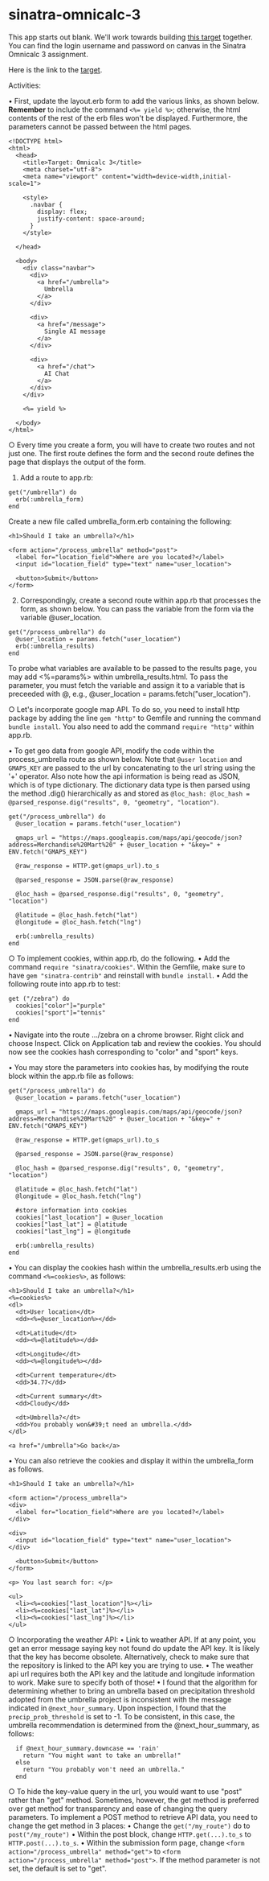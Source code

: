 # sinatra-omnicalc-3

This app starts out blank. We'll work towards building [this target](https://omnicalc-3.matchthetarget.com/) together. You can find the login username and password on canvas in the Sinatra Omnicalc 3 assignment.

Here is the link to the <a href="https://omnicalc-3.matchthetarget.com/">target</a>.

Activities:

• First, update the layout.erb form to add the various links, as shown below. <b>Remember</b> to include the command `<%= yield %>`; otherwise, the html contents of the rest of the erb files won't be displayed. Furthermore, the parameters cannot be passed between the html pages.

```
<!DOCTYPE html>
<html>
  <head>
    <title>Target: Omnicalc 3</title>
    <meta charset="utf-8">
    <meta name="viewport" content="width=device-width,initial-scale=1">
    
    <style>
      .navbar {
        display: flex;
        justify-content: space-around;
      }
    </style>

  </head>

  <body>
    <div class="navbar">
      <div>
        <a href="/umbrella">
          Umbrella
        </a>
      </div>

      <div>
        <a href="/message">
          Single AI message
        </a>
      </div>

      <div>
        <a href="/chat">
          AI Chat
        </a>
      </div>
    </div>

    <%= yield %>

  </body>
</html>
```

○ Every time you create a form, you will have to create two routes and not just one. The first route defines the form and the second route defines the page that displays the output of the form.  

1. Add a route to app.rb:

```
get("/umbrella") do
  erb(:umbrella_form)
end
```

Create a new file called umbrella_form.erb containing the following:

```
<h1>Should I take an umbrella?</h1>

<form action="/process_umbrella" method="post">
  <label for="location_field">Where are you located?</label>
  <input id="location_field" type="text" name="user_location">

  <button>Submit</button>
</form>
```

2. Correspondingly, create a second route within app.rb that processes the form, as shown below. You can pass the variable from the form via the variable @user_location.  

```
get("/process_umbrella") do
  @user_location = params.fetch("user_location")
  erb(:umbrella_results)
end
```

To probe what variables are available to be passed to the results page, you may add <%=params%> within umbrella_results.html. To pass the parameter, you must fetch the variable and assign it to a variable that is preceeded with @, e.g., @user_location = params.fetch("user_location").

○ Let's incorporate google map API. To do so, you need to install http package by adding the line `gem "http"` to Gemfile and running the command `bundle install`. You also need to add the command `require "http"` within app.rb.

• To get geo data from google API, modify the code within the process_umbrella route as shown below. Note that `@user location` and `GMAPS_KEY` are passed to the url by concatenating to the url string using the '+' operator. Also note how the api information is being read as JSON, which is of type dictionary. The dictionary data type is then parsed using the method .dig() hierarchically as and stored as `@loc_hash: @loc_hash = @parsed_response.dig("results", 0, "geometry", "location")`. 

```
get("/process_umbrella") do
  @user_location = params.fetch("user_location")

  gmaps_url = "https://maps.googleapis.com/maps/api/geocode/json?address=Merchandise%20Mart%20" + @user_location + "&key=" + ENV.fetch("GMAPS_KEY")

  @raw_response = HTTP.get(gmaps_url).to_s

  @parsed_response = JSON.parse(@raw_response)

  @loc_hash = @parsed_response.dig("results", 0, "geometry", "location")

  @latitude = @loc_hash.fetch("lat")
  @longitude = @loc_hash.fetch("lng")   

  erb(:umbrella_results)
end
```

○ To implement cookies, within app.rb, do the following. 
• Add the command `require "sinatra/cookies"`. Within the Gemfile, make sure to have `gem "sinatra-contrib"` and reinstall with `bundle install`. 
• Add the following route into app.rb to test:

```
get ("/zebra") do
  cookies["color"]="purple"
  cookies["sport"]="tennis"
end
```

• Navigate into the route .../zebra on a chrome browser. Right click and choose Inspect. Click on Application tab and review the cookies. You should now see the cookies hash corresponding to "color" and "sport" keys.

• You may store the parameters into cookies has, by modifying the route block within the app.rb file as follows:

```
get("/process_umbrella") do
  @user_location = params.fetch("user_location")

  gmaps_url = "https://maps.googleapis.com/maps/api/geocode/json?address=Merchandise%20Mart%20" + @user_location + "&key=" + ENV.fetch("GMAPS_KEY")

  @raw_response = HTTP.get(gmaps_url).to_s

  @parsed_response = JSON.parse(@raw_response)

  @loc_hash = @parsed_response.dig("results", 0, "geometry", "location")

  @latitude = @loc_hash.fetch("lat")
  @longitude = @loc_hash.fetch("lng")  
  
  #store information into cookies
  cookies["last_location"] = @user_location
  cookies["last_lat"] = @latitude
  cookies["last_lng"] = @longitude

  erb(:umbrella_results)
end
```

• You can display the cookies hash within the umbrella_results.erb using the command `<%=cookies%>`, as follows:

```
<h1>Should I take an umbrella?</h1>
<%=cookies%>
<dl>
  <dt>User location</dt>
  <dd><%=@user_location%></dd>

  <dt>Latitude</dt>
  <dd><%=@latitude%></dd>

  <dt>Longitude</dt>
  <dd><%=@longitude%></dd>

  <dt>Current temperature</dt>
  <dd>34.77</dd>

  <dt>Current summary</dt>
  <dd>Cloudy</dd>

  <dt>Umbrella?</dt>
  <dd>You probably won&#39;t need an umbrella.</dd>
</dl>

<a href="/umbrella">Go back</a>
```

• You can also retrieve the cookies and display it within the umbrella_form as follows. 

```
<h1>Should I take an umbrella?</h1>

<form action="/process_umbrella">
<div>
  <label for="location_field">Where are you located?</label>
</div>

<div>
  <input id="location_field" type="text" name="user_location">
</div>

  <button>Submit</button>
</form>

<p> You last search for: </p>

<ul>
  <li><%=cookies["last_location"]%></li>
  <li><%=cookies["last_lat"]%></li>
  <li><%=cookies["last_lng"]%></li>
</ul>
```
○ Incorporating the weather API:
• Link to weather API. If at any point, you get an error message saying key not found do update the API key. It is likely that the key has become obsolete. Alternatively, check to make sure that the repository is linked to the API key you are trying to use.
• The weather api url requires both the API key and the latitude and longitude information to work. Make sure to specify both of those!
• I found that the algorithm for determining whether to bring an umbrella based on precipitation threshold adopted from the umbrella project is inconsistent with the message indicated in `@next_hour_summary`. Upon inspection, I found that the `precip_prob_threshold` is set to -1. To be consistent, in this case, the umbrella recommendation is determined from the @next_hour_summary, as follows:

```
  if @next_hour_summary.downcase == 'rain'
    return "You might want to take an umbrella!"
  else
    return "You probably won't need an umbrella."
  end  
```
○ To hide the key-value query in the url, you would want to use "post" rather than "get" method. Sometimes, however, the get method is preferred over get method for transparency and ease of changing the query parameters. To implement a POST method to retrieve API data, you need to change the get method in 3 places:
• Change the `get("/my_route")` do to `post("/my_route")`
• Within the post block, change `HTTP.get(...).to_s` to `HTTP.post(...).to_s`.
• Within the submission form page, change `<form action="/process_umbrella" method="get">` to `<form action="/process_umbrella" method="post">`. If the method parameter is not set, the default is set to "get".
